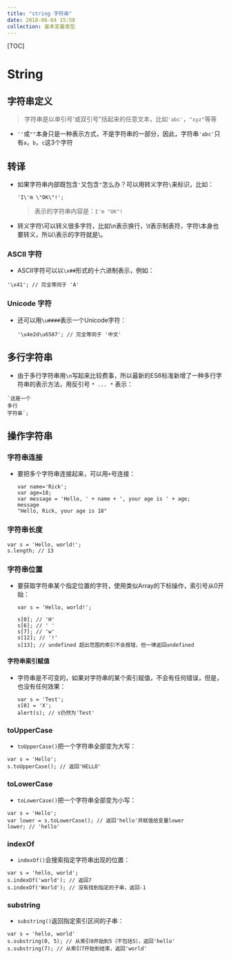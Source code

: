 ```yaml
---
title: "string 字符串"
date: 2018-06-04 15:58
collection: 基本变量类型
---
```


[TOC]



# String



## 字符串定义

> 字符串是以单引号'或双引号"括起来的任意文本，比如`'abc'`，`"xyz"`等等

* `''`或`""`本身只是一种表示方式，不是字符串的一部分，因此，字符串`'abc'`只有`a`，`b`，`c`这3个字符

## 转译

* 如果字符串内部既包含`'`又包含`"`怎么办？可以用转义字符`\`来标识，比如：

  ```
  'I\'m \"OK\"!';
  ```

  >  表示的字符串内容是：`I'm "OK"!`

* 转义字符\可以转义很多字符，比如\n表示换行，\t表示制表符，字符\本身也要转义，所以\\表示的字符就是\。

  

### ASCII 字符

* ASCII字符可以以`\x##`形式的十六进制表示，例如：

```
'\x41'; // 完全等同于 'A'
```


### Unicode 字符

* 还可以用`\u####`表示一个Unicode字符：

  ```
  '\u4e2d\u6587'; // 完全等同于 '中文'
  ```



## 多行字符串

* 由于多行字符串用`\n`写起来比较费事，所以最新的ES6标准新增了一种多行字符串的表示方法，用反引号 *`* ... *`* 表示：

```
`这是一个
多行
字符串`;
```



## 操作字符串



### 字符串连接

* 要把多个字符串连接起来，可以用`+`号连接：

  ```
  var name='Rick';
  var age=18;
  var message = 'Hello, ' + name + ', your age is ' + age;
  message
  "Hello, Rick, your age is 18"
  ```



### 字符串长度

```
var s = 'Hello, world!';
s.length; // 13
```



### 字符串位置

* 要获取字符串某个指定位置的字符，使用类似Array的下标操作，索引号从0开始：

  ```
  var s = 'Hello, world!';
  
  s[0]; // 'H'
  s[6]; // ' '
  s[7]; // 'w'
  s[12]; // '!'
  s[13]; // undefined 超出范围的索引不会报错，但一律返回undefined
  ```



#### 字符串索引赋值

* 字符串是不可变的，如果对字符串的某个索引赋值，不会有任何错误，但是，也没有任何效果：

  ```
  var s = 'Test';
  s[0] = 'X';
  alert(s); // s仍然为'Test'
  ```



### toUpperCase

* `toUpperCase()`把一个字符串全部变为大写：

```
var s = 'Hello';
s.toUpperCase(); // 返回'HELLO'
```



### toLowerCase

* `toLowerCase()`把一个字符串全部变为小写：

```
var s = 'Hello';
var lower = s.toLowerCase(); // 返回'hello'并赋值给变量lower
lower; // 'hello'
```

### indexOf

* `indexOf()`会搜索指定字符串出现的位置：

```
var s = 'hello, world';
s.indexOf('world'); // 返回7
s.indexOf('World'); // 没有找到指定的子串，返回-1
```

### substring

* `substring()`返回指定索引区间的子串：

```
var s = 'hello, world'
s.substring(0, 5); // 从索引0开始到5（不包括5），返回'hello'
s.substring(7); // 从索引7开始到结束，返回'world'
```

